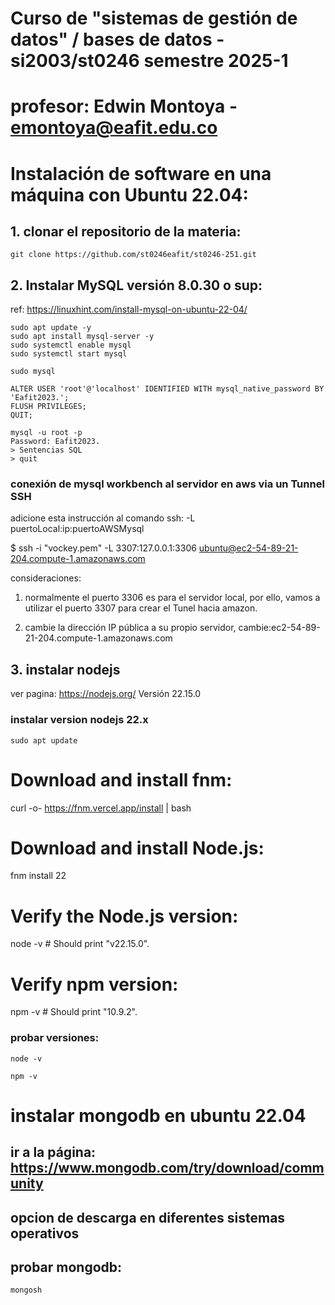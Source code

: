 # Curso de "sistemas de gestión de datos" / bases de datos - si2003/st0246 semestre 2025-1
# profesor: Edwin Montoya - emontoya@eafit.edu.co
#
# Instalación de software en una máquina con Ubuntu 22.04:

## 1. clonar el repositorio de la materia:

    git clone https://github.com/st0246eafit/st0246-251.git
  
## 2. Instalar MySQL versión 8.0.30 o sup:

ref: https://linuxhint.com/install-mysql-on-ubuntu-22-04/

    sudo apt update -y
    sudo apt install mysql-server -y
    sudo systemctl enable mysql
    sudo systemctl start mysql

    sudo mysql

    ALTER USER 'root'@'localhost' IDENTIFIED WITH mysql_native_password BY 'Eafit2023.';
    FLUSH PRIVILEGES;
    QUIT;

    mysql -u root -p
    Password: Eafit2023.
    > Sentencias SQL
    > quit

### conexión de mysql workbench al servidor en aws via un Tunnel SSH

adicione esta instrucción al comando ssh: -L puertoLocal:ip:puertoAWSMysql

$ ssh -i "vockey.pem" -L 3307:127.0.0.1:3306 ubuntu@ec2-54-89-21-204.compute-1.amazonaws.com

consideraciones: 
1. normalmente el puerto 3306 es para el servidor local, por ello, vamos a utilizar el puerto 3307 para crear el Tunel hacia amazon.

2. cambie la dirección IP pública a su propio servidor, cambie:ec2-54-89-21-204.compute-1.amazonaws.com

## 3. instalar nodejs

ver pagina: https://nodejs.org/
Versión 22.15.0

### instalar version nodejs 22.x

    sudo apt update

# Download and install fnm:
curl -o- https://fnm.vercel.app/install | bash

# Download and install Node.js:
fnm install 22

# Verify the Node.js version:
node -v # Should print "v22.15.0".

# Verify npm version:
npm -v # Should print "10.9.2".


### probar versiones:

    node -v
    
    npm -v

# instalar mongodb en ubuntu 22.04

## ir a la página: https://www.mongodb.com/try/download/community
## opcion de descarga en diferentes sistemas operativos

## probar mongodb:

    mongosh